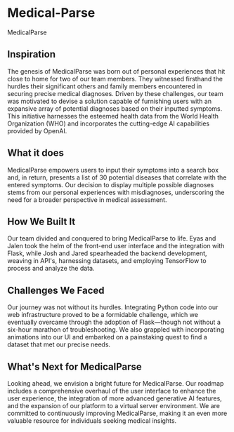 # Medical-Parse
MedicalParse
## Inspiration

The genesis of MedicalParse was born out of personal experiences that hit close to home for two of our team members. They witnessed firsthand the hurdles their significant others and family members encountered in securing precise medical diagnoses. Driven by these challenges, our team was motivated to devise a solution capable of furnishing users with an expansive array of potential diagnoses based on their inputted symptoms. This initiative harnesses the esteemed health data from the World Health Organization (WHO) and incorporates the cutting-edge AI capabilities provided by OpenAI.

## What it does

MedicalParse empowers users to input their symptoms into a search box and, in return, presents a list of 30 potential diseases that correlate with the entered symptoms. Our decision to display multiple possible diagnoses stems from our personal experiences with misdiagnoses, underscoring the need for a broader perspective in medical assessment.

## How We Built It

Our team divided and conquered to bring MedicalParse to life. Eyas and Jalen took the helm of the front-end user interface and the integration with Flask, while Josh and Jared spearheaded the backend development, weaving in API's, harnessing datasets, and employing TensorFlow to process and analyze the data.

## Challenges We Faced

Our journey was not without its hurdles. Integrating Python code into our web infrastructure proved to be a formidable challenge, which we eventually overcame through the adoption of Flask—though not without a six-hour marathon of troubleshooting. We also grappled with incorporating animations into our UI and embarked on a painstaking quest to find a dataset that met our precise needs.

## What's Next for MedicalParse

Looking ahead, we envision a bright future for MedicalParse. Our roadmap includes a comprehensive overhaul of the user interface to enhance the user experience, the integration of more advanced generative AI features, and the expansion of our platform to a virtual server environment. We are committed to continuously improving MedicalParse, making it an even more valuable resource for individuals seeking medical insights.
